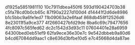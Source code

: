 d1925a5851981110
10c7911dbea450f6
593d190424703b38
c5fa78cd0b0cb65c
87f90a2227d100d4
d14441f2d6de8986
b1c5bbc9a6fe1ed7
11b09063a2e6faaf
868db458f12526d6
8e23011f5a9ce377
4f2660427bfd29de
8ba6c69c79477656
4fc8097c565fed62
dc2c1542d3d93c11
07604401e28a6959
64300bed0eb51ef9
62fa9ece36e30e7c
9e542dbbeb9a80d6
b4cd67084dd9aac1
c8e636d3bfbe10d5
e7c45668d4da87ae
